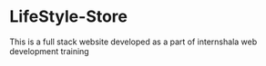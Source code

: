 # LifeStyle-Store
 This is a full stack website developed as a part of internshala web development training
